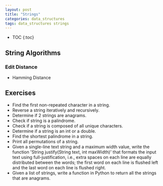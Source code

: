 ```yaml
---
layout: post
title: "Strings"
categories: data_structures
tags: data_structures strings
---
```


* TOC
{:toc}

## String Algorithms

### Edit Distance

- Hamming Distance



## Exercises

- Find the first non-repeated character in a string.
- Reverse a string iteratively and recursively.
- Determine if 2 strings are anagrams.
- Check if string is a palindrome.
- Check if a string is composed of all unique characters.
- Determine if a string is an int or a double.
- Find the shortest palindrome in a string.
- Print all permutations of a string.
- Given a single-line text string and a maximum width value, write the function 'String justify(String text, int maxWidth)' that formats the input text using full-justification, i.e., extra spaces on each line are equally distributed between the words; the first word on each line is flushed left and the last word on each line is flushed right.
- Given a list of strings, write a function in Python to return all the strings that are anagrams.


